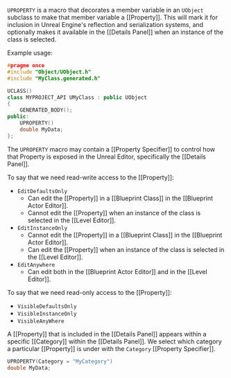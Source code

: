 `UPROPERTY` is a macro that decorates a member variable in an `UObject` subclass to make that member variable a [[Property]].
This will mark it for inclusion in Unreal Engine's reflection and serialization systems,
and optionally makes it available in the [[Details Panel]] when an instance of the class is selected.

Example usage:
```cpp
#pragme once
#include "Object/UObject.h"
#include "MyClass.generated.h"

UCLASS()
class MYPROJECT_API UMyClass : public UObject
{
	GENERATED_BODY();
public:
	UPROPERTY()
	double MyData;
};
```

The `UPROPERTY` macro may contain a [[Property Specifier]] to control how that Property is exposed in the Unreal Editor, specifically the [[Details Panel]].

To say that we need read-write access to the [[Property]]:
- `EditDefaultsOnly`
	- Can edit the [[Property]] in a [[Blueprint Class]] in the [[Blueprint Actor Editor]].
	- Cannot edit the [[Property]] when an instance of the class is selected in the [[Level Editor]].
- `EditInstanceOnly`
	- Cannot edit the [[Property]] in a [[Blueprint Class]] in the [[Blueprint Actor Editor]].
	- Can edit the [[Property]] when an instance of the class is selected in the [[Level Editor]].
- `EditAnywhere`
	- Can edit both in the [[Blueprint Actor Editor]] and in the [[Level Editor]].

To say that we need read-only access to the [[Property]]:
- `VisibleDefaultsOnly`
- `VisibleInstanceOnly`
- `VisibleAnyWhere`

A [[Property]] that is included in the [[Details Panel]] appears within a specific [[Category]] within the [[Details Panel]].
We select which category a particular [[Property]] is under with the `Category` [[Property Specifier]].
```cpp
UPROPERTY(Category = "MyCategory")
double MyData;
```